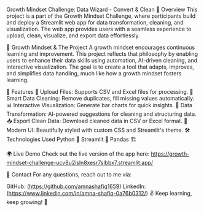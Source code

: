Growth Mindset Challenge: Data Wizard - Convert & Clean
🚀 Overview
This project is a part of the Growth Mindset Challenge, where participants build and deploy a Streamlit web app for data transformation, cleaning, and visualization. The web app provides users with a seamless experience to upload, clean, visualize, and export data effortlessly.

🌱 Growth Mindset & The Project
A growth mindset encourages continuous learning and improvement. This project reflects that philosophy by enabling users to enhance their data skills using automation, AI-driven cleaning, and interactive visualization. The goal is to create a tool that adapts, improves, and simplifies data handling, much like how a growth mindset fosters learning.

🎯 Features
📂 Upload Files: Supports CSV and Excel files for processing.
🧹 Smart Data Cleaning: Remove duplicates, fill missing values automatically.
📊 Interactive Visualization: Generate bar charts for quick insights.
🔄 Data Transformation: AI-powered suggestions for cleaning and structuring data.
📥 Export Clean Data: Download cleaned data in CSV or Excel format.
🎨 Modern UI: Beautifully styled with custom CSS and Streamlit's theme.
🛠️ Technologies Used
Python 🐍
Streamlit 🚀
Pandas 🏗️

🌍 Live Demo
Check out the live version of the app here: https://growth-mindset-challenge-ucv8u2isln8xesr7slbbx7.streamlit.app/

📩 Contact
For any questions, reach out to me via:

GitHub: (https://github.com/amnashafiq1659)
LinkedIn: (https://www.linkedin.com/in/amna-shafiq-0a76b0312/)
✌️ Keep learning, keep growing! 🚀

